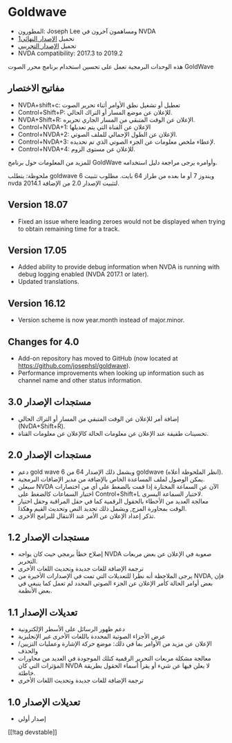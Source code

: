 # Goldwave #

* المطورون: Joseph Lee ومساهمون آخرون في NVDA
* تحميل [الإصدار النهائي][1][1]
* تحميل [الإصدار التجريبي][2]
* NVDA compatibility: 2017.3 to 2019.2

هذه الوحدات البرمجية تعمل على تحسين استخدام برنامج محرر الصوت GoldWave

## مفاتيح الاختصار ##

* NVDA+shift+c: تعطيل أو تشغيل نطق الأوامر أثناء تحرير الصوت
* Control+Shift+P: للإعلان عن موضع المسار أو التراك الحالي.
* NVDA+Shift+R: الإعلان عن الوقت المتبقي من المسار الجاري تحريره.
* Control+NVDA+1: الإعلان عن القناة التي يتم تعديلها
* Control+NVDA+2: الإعلان عن الطول الإجمالي للملف الصوتي.
* Control+NvDA+3: لإعطاء ملخص معلومات عن الجزء الصوتي الذي تم تحديده.
* Control+NVDA+4: للإعلان عن مستوى الزوم.

للمزيد من المعلومات حول برنامج GoldWave وأوامره يرجى مراجعة دليل استخدامه.

ملحوظة: يتطلب goldwave 6 ويندوز 7 أو ما بعده من طراز 64 بايت. مطلوب تثبيت
nvda 2014.1 لتثبيت الإصدار 2.0 من الإضافة.

## Version 18.07

* Fixed an issue where leading zeroes would not be displayed when trying to
  obtain remaining time for a track.

## Version 17.05

* Added ability to provide debug information when NVDA is running with debug
  logging enabled (NVDA 2017.1 or later).
* Updated translations.

## Version 16.12

* Version scheme is now year.month instead of major.minor.

## Changes for 4.0

* Add-on repository has moved to GitHub (now located at
  https://github.com/josephsl/goldwave).
* Performance improvements when looking up information such as channel name
  and other status information.

## مستجدات الإصدار 3.0

* إضافة أمر للإعلان عن الوقت المتبقي من المسار أو التراك الحالي
  (NvDA+Shift+R).
* تحسينات طفيفة عند الإعلان عن معلومات الحالة كالإعلان عن معلومات القناة.

## مستجدات الإصدار 2.0

* دعم gold wave 6 ويشمل ذلك الإصدار 64 من goldwave (انظر الملحوظة أعلاه).
* يمكن الوصول لملف المساعدة الخاص بالإضافة من مدير الإضافات البرمجية.
* سيعلن NVDA الآن عن السماعة المختارة إذا قمت بالضغط على أي من اختصارات
  اختيار السماعات كالضغط على Control+Shift+L لاختيار السماعة اليسرى.
* معالجة العديد من الأخطاء بالحقول الرقمية كما في حقل المراقبة وحقل اختيار
  الوقت بمحاورة المزج, ويشمل ذلك تحديد النص وتحديث القيم وهكذا.
* تذكر إعداد الإعلان عن الأمر عند الانتقال للبرامج الأخرى.

## مستجدات الإصدار 1.2

* إصلاح خطأ برمجي حيث كان يواجه NVDA صعوبة في الإعلان عن بعض مربعات التحرير.
* ترجمة الإضافة للغات جديدة وتحديث اللغات الأخرى
* يرجى الملاحظة أنه نظرا للتعديلات التي تمت في الإصدارات الأخيرة من NVDA,
  فإن بعض أوامر الحالة كأمر الإعلان عن الجزء الصوتي المحدد لم تعمل كما ينبغي
  في بعض الأنظمة.

## تعديلات الإصدار 1.1

* دعم ظهور الرسائل على الأسطر الإلكترونية
* عرض الأجزاء الصوتية المحددة باللغات الأخرى غير الإنجليزية
* الإعلان عن مزيد من الأوامر بما في ذلك: موضع حركة الإشارة وعمليات
  التزيين/والحذف
* معالجة مشكلة مربعات التحرير الرقمية كتلك الموجودة في العديد من محاورات
  المؤثرات التي كان NVDA لا يعلن فيها عن شيء أو يقرأ أسماء الحقول بطريقة
  خاطئة.
* ترجمة الإضافة للغات جديدة وتحديث اللغات الأخرى

## تعديلات الإصدار 1.0

* إصدار أولي

[[!tag devstable]]

[1]: https://addons.nvda-project.org/files/get.php?file=gwv

[2]: https://addons.nvda-project.org/files/get.php?file=gwv-dev
